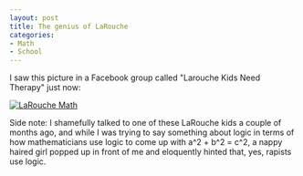 ```yaml
--- 
layout: post
title: The genius of LaRouche
categories:
- Math
- School
---
```

I saw this picture in a Facebook group called "Larouche Kids Need Therapy" just now:

<a href='http://blog.redbluemagenta.com/2007/11/20/the-genius-of-larouche/larouche-math/' rel='attachment wp-att-152' title='LaRouche Math'><img src='http://blog.redbluemagenta.com/images/uploads/2007/11/n10708173_32113371_925.thumbnail.jpg' alt='LaRouche Math' /></a>

Side note: I shamefully talked to one of these LaRouche kids a couple of months ago, and while I was trying to say something about logic in terms of how mathematicians use logic to come up with a^2 + b^2 = c^2, a nappy haired girl popped up in front of me and eloquently hinted that, yes, rapists use logic.
